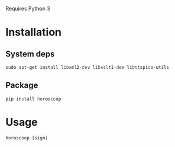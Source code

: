 Requires Python 3

# Installation

## System deps

`sudo apt-get install libxml2-dev libxslt1-dev libttspico-utils`

## Package

`pip install horoscoop`

# Usage

`horoscoop [sign]`
